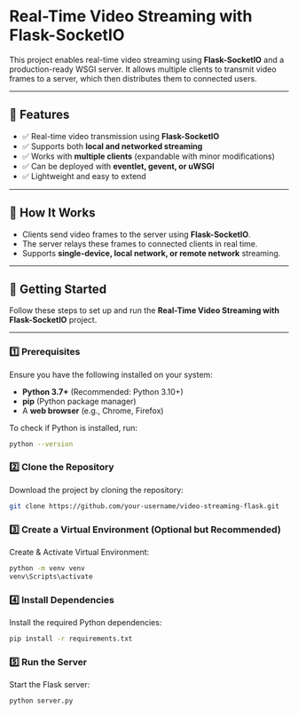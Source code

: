 # **Real-Time Video Streaming with Flask-SocketIO**  

This project enables real-time video streaming using **Flask-SocketIO** and a production-ready WSGI server. It allows multiple clients to transmit video frames to a server, which then distributes them to connected users.

---

## **🔹 Features**  
- ✅ Real-time video transmission using **Flask-SocketIO**  
- ✅ Supports both **local and networked streaming**  
- ✅ Works with **multiple clients** (expandable with minor modifications)  
- ✅ Can be deployed with **eventlet, gevent, or uWSGI**  
- ✅ Lightweight and easy to extend  

---

## **📌 How It Works**  

- Clients send video frames to the server using **Flask-SocketIO**.  
- The server relays these frames to connected clients in real time.  
- Supports **single-device, local network, or remote network** streaming.  

---

## **🚀 Getting Started**  

Follow these steps to set up and run the **Real-Time Video Streaming with Flask-SocketIO** project.  

---

### **1️⃣ Prerequisites**  

Ensure you have the following installed on your system:  
- **Python 3.7+** (Recommended: Python 3.10+)  
- **pip** (Python package manager)  
- A **web browser** (e.g., Chrome, Firefox)  

To check if Python is installed, run:  
```bash 
python --version
```

### **2️⃣ Clone the Repository**  

Download the project by cloning the repository:  
```bash
git clone https://github.com/your-username/video-streaming-flask.git
```

### **3️⃣ Create a Virtual Environment (Optional but Recommended)**  

Create & Activate Virtual Environment:  
```bash
python -m venv venv
venv\Scripts\activate
```

### **4️⃣ Install Dependencies**  

Install the required Python dependencies: 
```bash
pip install -r requirements.txt
```

### **5️⃣ Run the Server**  

Start the Flask server: 
```bash
python server.py
```

